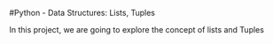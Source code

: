 #Python - Data Structures: Lists, Tuples

In this project, we are going to explore the concept of lists and Tuples
